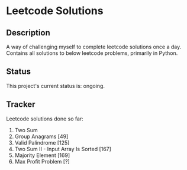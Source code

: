 # Leetcode Solutions

## Description
A way of challenging myself to complete leetcode solutions once a day. Contains all solutions to below leetcode problems, primarily in Python.

## Status
This project's current status is: ongoing.

## Tracker
Leetcode solutions done so far:
1. Two Sum
2. Group Anagrams [49]
3. Valid Palindrome [125]
4. Two Sum II - Input Array Is Sorted [167]
5. Majority Element [169]
6. Max Profit Problem [?]